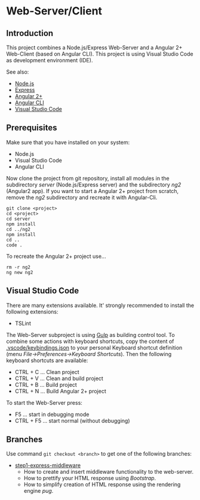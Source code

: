 # Web-Server/Client

## Introduction

This project combines a Node.js/Express Web-Server and a Angular 2+ Web-Client (based on Angular CLI). This project is using Visual Studio Code as development environment (IDE).

See also:
* [Node.js][nodejs]
* [Express][express] 
* [Angular 2+][angular]
* [Angular CLI][angular-cli]
* [Visual Studio Code][vsc]

## Prerequisites

Make sure that you have installed on your system:
* Node.js
* Visual Studio Code
* Angular CLI


Now clone the project from git repository, install all modules in the subdirectory *server* (Node.js/Express server) and the subdirectory *ng2* (Angular2 app). If you want to start a Angular 2+ project from scratch, remove the *ng2* subdirectory and recreate it with Angular-Cli.

```
git clone <project>
cd <project>
cd server
npm install
cd ../ng2
npm install
cd ..
code .
```
To recreate the Angular 2+ project use...

```
rm -r ng2
ng new ng2
```

## Visual Studio Code

There are many extensions available. It' strongly recommended to install the following extensions:

* TSLint

The Web-Server subproject is using [Gulp][gulp] as building control tool. To combine some actions with keyboard shortcuts, copy the content of [.vscode/keybindings.json](file://.vscode/keybindings.json) to your personal Keyboard shortcut definition (menu *File->Preferences->Keyboard Shortcuts*). Then the following keyboard shortcuts are available:

* CTRL + C ... Clean project
* CTRL + V ... Clean and build project
* CTRL + B ... Build project
* CTRL + N ... Build Angular 2+ project

To start the Web-Server press:

* F5 ... start in debugging mode
* CTRL + F5 ... start normal (without debugging)

## Branches

Use command `git checkout <branch>` to get one of the following branches:

* [step1-express-middleware](docs/step1-express-middleware.md)  
  + How to create and insert middleware functionality to the web-server.
  + How to prettify your HTML response using *Bootstrap*.
  + How to simplify creation of HTML response using the rendering engine *pug*.


[nodejs]: https://nodejs.org/en/
[express]: https://github.com/expressjs/express
[angular]: https://angular.io/
[angular-cli]: https://cli.angular.io/
[vsc]: https://code.visualstudio.com/
[gulp]: http://gulpjs.com/

